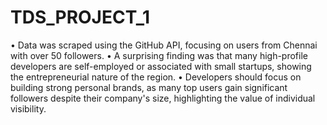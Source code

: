 # TDS_PROJECT_1
•	Data was scraped using the GitHub API, focusing on users from Chennai with over 50 followers.
•	A surprising finding was that many high-profile developers are self-employed or associated with small startups, showing the entrepreneurial nature of the region.
•	Developers should focus on building strong personal brands, as many top users gain significant followers despite their company's size, highlighting the value of individual visibility.

